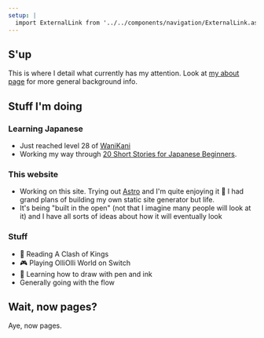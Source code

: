 ```yaml
---
setup: |
  import ExternalLink from '../../components/navigation/ExternalLink.astro'
---
```

## S'up

This is where I detail what currently has my attention. Look at [my about page](/about) for more general background info.

## Stuff I'm doing

### Learning Japanese

- Just reached level 28 of [WaniKani](https://www.wanikani.com/)
- Working my way through [20 Short Stories for Japanese Beginners](https://www.lingomastery.com/japanese-short-stories-for-beginners/).

### This website

- Working on this site. Trying out [Astro](https://astro.build/) and I'm quite enjoying it 🙂 I had grand plans of building my own static site generator but life.
- It's being "built in the open" (not that I imagine many people will look at it) and I have all sorts of ideas about how it will eventually look

### Stuff

- 📖 Reading A Clash of Kings
- 🎮 Playing OlliOlli World on Switch
- 🎨 Learning how to draw with pen and ink
- Generally going with the flow


## Wait, now pages?

Aye, <ExternalLink href="https://nownownow.com/about">now pages.</ExternalLink>